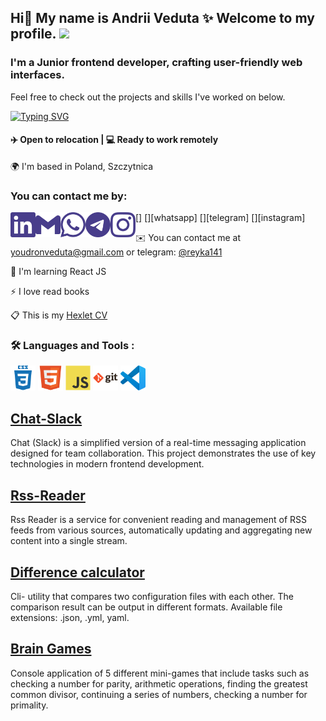 
## Hi👋 My name is Andrii Veduta ✨ Welcome to my profile. ![](https://komarev.com/ghpvc/?username=reyka141&color=483D8B)

### I'm a Junior frontend developer, crafting user-friendly web interfaces.
Feel free to check out the projects and skills I've worked on below.

<p align="left">
  <a href="https://git.io/typing-svg">
    <img src="https://readme-typing-svg.herokuapp.com?font=Fira+Code&pause=1000&color=483D8B&random=false&width=600&lines=Seeking+Remote+Opportunities" alt="Typing SVG">
  </a>
</p>

#### ✈️ **Open to relocation** | 💻 **Ready to work remotely**

🌍 I'm based in Poland, Szczytnica

### You can contact me by:

[<img align="left" width="40px" height="40px" src="images/linkedin.svg" />](https://www.linkedin.com/in/andrii-veduta-750188317/)
<a href="mailto:vlad@webref.ru">[<img align="left" width="40px" height="40px" src="images/gmail.svg" />]</a>
[<img align="left" width="40px" height="40px" src="images/whatsapp.svg" />][whatsapp]
[<img align="left" width="40px" height="40px" src="images/telegram.svg" />][telegram]
[<img align="left" width="40px" height="40px" src="images/instagram.svg" />][instagram]

✉️ You can contact me at youdronveduta@gmail.com or telegram: [@reyka141](https://t.me/reyka141)

🧠 I'm learning React JS

⚡ I love read books

📋 This is my [Hexlet CV](https://cv.hexlet.io/ru/resumes/4518)


### :hammer_and_wrench: Languages and Tools :

  <a href="https://www.w3.org/TR/CSS/#css"><img src="https://github.com/devicons/devicon/blob/master/icons/css3/css3-plain-wordmark.svg" title="CSS3" alt="CSS" width="40" height="40"></a>
  <a href="https://developer.mozilla.org/en-US/docs/Glossary/HTML5"><img src="https://github.com/devicons/devicon/blob/master/icons/html5/html5-original.svg" title="HTML5" alt="HTML" width="40" height="40"></a>
  <a href="https://developer.mozilla.org/en-US/docs/Web/JavaScript"><img src="https://github.com/devicons/devicon/blob/master/icons/javascript/javascript-original.svg" title="JavaScript" alt="JavaScript" width="40" height="40"></a>
  <a href="https://git-scm.com/"><img src="https://github.com/devicons/devicon/blob/master/icons/git/git-original-wordmark.svg" title="Git" alt="Git" width="40" height="40"></a>
  <a href="https://code.visualstudio.com/"><img src="https://github.com/devicons/devicon/blob/master/icons/vscode/vscode-original.svg" title="VSCode" alt="VSCode" width="40" height="40"></a>

## [Chat-Slack](https://github.com/Reyka141/Chat-Slack)

Chat (Slack) is a simplified version of a real-time messaging application designed for team collaboration.
This project demonstrates the use of key technologies in modern frontend development.

## [Rss-Reader](https://github.com/Reyka141/Rss-Reader)

Rss Reader is a service for convenient reading and management of RSS feeds from various sources, automatically updating and aggregating new content into a single stream.

## [Difference calculator](https://github.com/Reyka141/frontend-project-46) 

Cli- utility that compares two configuration files with each other. The comparison result can be output in different formats. Available file extensions: .json, .yml, yaml.

## [Brain Games](https://github.com/Reyka141/frontend-project-44)

Console application of 5 different mini-games that include tasks such as checking a number for parity, arithmetic operations, finding the greatest common divisor, continuing a series of numbers, checking a number for primality.

<!--
**Reyka141/Reyka141** is a ✨ _special_ ✨ repository because its `README.md` (this file) appears on your GitHub profile.

Here are some ideas to get you started:

- 🔭 I’m currently working on ...
- 🌱 I’m currently learning ...
- 👯 I’m looking to collaborate on ...
- 🤔 I’m looking for help with ...
- 💬 Ask me about ...
- 📫 How to reach me: ...
- 😄 Pronouns: ...
- ⚡ Fun fact: ...
-->
